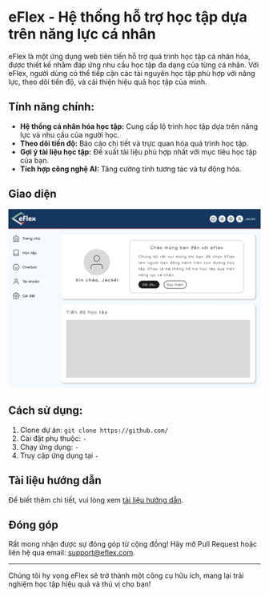 # eFlex - Hệ thống hỗ trợ học tập dựa trên năng lực cá nhân

eFlex là một ứng dụng web tiên tiến hỗ trợ quá trình học tập cá nhân hóa, được thiết kế nhằm đáp ứng nhu cầu học tập đa dạng của từng cá nhân. Với eFlex, người dùng có thể tiếp cận các tài nguyên học tập phù hợp với năng lực, theo dõi tiến độ, và cải thiện hiệu quả học tập của mình.

##  Tính năng chính:
- **Hệ thống cá nhân hóa học tập:** Cung cấp lộ trình học tập dựa trên năng lực và nhu cầu của người học.
- **Theo dõi tiến độ:** Báo cáo chi tiết và trực quan hóa quá trình học tập.
- **Gợi ý tài liệu học tập:** Đề xuất tài liệu phù hợp nhất với mục tiêu học tập của bạn.
- **Tích hợp công nghệ AI:** Tăng cường tính tương tác và tự động hóa.

##  Giao diện
![eFlex Screenshot](./HomePage.png)

##  Cách sử dụng:
1. Clone dự án: `git clone https://github.com/`
2. Cài đặt phụ thuộc: `-`
3. Chạy ứng dụng: `-`
4. Truy cập ứng dụng tại `-`

##  Tài liệu hướng dẫn
Để biết thêm chi tiết, vui lòng xem [tài liệu hướng dẫn](https://your-documentation-link).

##  Đóng góp
Rất mong nhận được sự đóng góp từ cộng đồng! Hãy mở Pull Request hoặc liên hệ qua email: support@eflex.com.

---

Chúng tôi hy vọng eFlex sẽ trở thành một công cụ hữu ích, mang lại trải nghiệm học tập hiệu quả và thú vị cho bạn!
